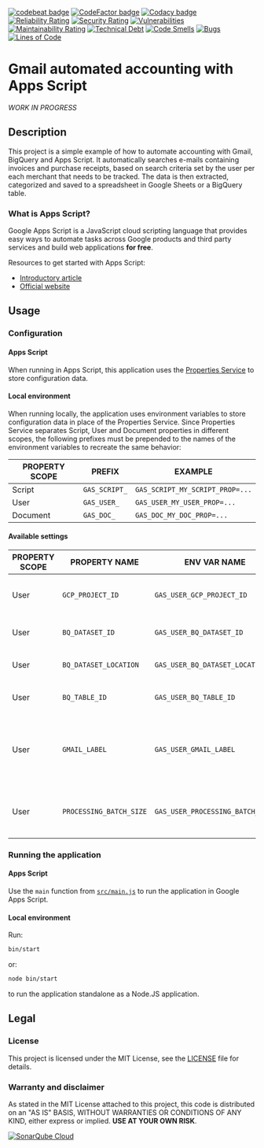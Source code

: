 [![codebeat badge](https://codebeat.co/badges/fc76b44a-c759-428d-bd8e-77d7c1d72061)](https://codebeat.co/projects/github-com-edonosotti-gmail-accounting-automation-main)
[![CodeFactor badge](https://www.codefactor.io/repository/github/edonosotti/gmail-accounting-automation/badge)](https://www.codefactor.io/repository/github/edonosotti/gmail-accounting-automation)
[![Codacy badge](https://app.codacy.com/project/badge/Grade/f9f4808a97c24e4dbd1ae98edb0cfb54)](https://app.codacy.com/gh/edonosotti/gmail-accounting-automation/dashboard)
[![Reliability Rating](https://sonarcloud.io/api/project_badges/measure?project=edonosotti_gmail-accounting-automation&metric=reliability_rating)](https://sonarcloud.io/summary/new_code?id=edonosotti_gmail-accounting-automation)
[![Security Rating](https://sonarcloud.io/api/project_badges/measure?project=edonosotti_gmail-accounting-automation&metric=security_rating)](https://sonarcloud.io/summary/new_code?id=edonosotti_gmail-accounting-automation)
[![Vulnerabilities](https://sonarcloud.io/api/project_badges/measure?project=edonosotti_gmail-accounting-automation&metric=vulnerabilities)](https://sonarcloud.io/summary/new_code?id=edonosotti_gmail-accounting-automation)
[![Maintainability Rating](https://sonarcloud.io/api/project_badges/measure?project=edonosotti_gmail-accounting-automation&metric=sqale_rating)](https://sonarcloud.io/summary/new_code?id=edonosotti_gmail-accounting-automation)
[![Technical Debt](https://sonarcloud.io/api/project_badges/measure?project=edonosotti_gmail-accounting-automation&metric=sqale_index)](https://sonarcloud.io/summary/new_code?id=edonosotti_gmail-accounting-automation)
[![Code Smells](https://sonarcloud.io/api/project_badges/measure?project=edonosotti_gmail-accounting-automation&metric=code_smells)](https://sonarcloud.io/summary/new_code?id=edonosotti_gmail-accounting-automation)
[![Bugs](https://sonarcloud.io/api/project_badges/measure?project=edonosotti_gmail-accounting-automation&metric=bugs)](https://sonarcloud.io/summary/new_code?id=edonosotti_gmail-accounting-automation)
[![Lines of Code](https://sonarcloud.io/api/project_badges/measure?project=edonosotti_gmail-accounting-automation&metric=ncloc)](https://sonarcloud.io/summary/new_code?id=edonosotti_gmail-accounting-automation)

# Gmail automated accounting with Apps Script

_WORK IN PROGRESS_

## Description

This project is a simple example of how to automate accounting with Gmail,
BigQuery and Apps Script. It automatically searches e-mails containing
invoices and purchase receipts, based on search criteria set by the user
per each merchant that needs to be tracked. The data is then extracted,
categorized and saved to a spreadsheet in Google Sheets or a BigQuery table.

### What is Apps Script?

Google Apps Script is a JavaScript cloud scripting language that provides
easy ways to automate tasks across Google products and third party services
and build web applications **for free**.

Resources to get started with Apps Script:
- [Introductory article](https://medium.com/rockedscience/automate-your-e-mail-calendar-docs-forms-presentations-and-more-with-google-apps-script-b8f8aceebab1?sk=af6b205dc82b4c4723f765ad11f6a47d)
- [Official website](https://developers.google.com/apps-script)

## Usage

### Configuration

#### Apps Script

When running in Apps Script, this application uses the
[Properties Service](https://developers.google.com/apps-script/guides/properties)
to store configuration data.

#### Local environment

When running locally, the application uses environment variables to store
configuration data in place of the Properties Service.
Since Properties Service separates Script, User and Document properties
in different scopes, the following prefixes must be prepended to the names
of the environment variables to recreate the same behavior:

| PROPERTY SCOPE |    PREFIX     |             EXAMPLE             |
| -------------- | ------------- | ------------------------------- |
| Script         | `GAS_SCRIPT_` | `GAS_SCRIPT_MY_SCRIPT_PROP=...` |
| User           | `GAS_USER_`   | `GAS_USER_MY_USER_PROP=...`     |
| Document       | `GAS_DOC_`    | `GAS_DOC_MY_DOC_PROP=...`       |

#### Available settings

| PROPERTY SCOPE |      PROPERTY NAME      |           ENV VAR NAME           |                          DESCRIPTION                           |
| -------------- | ----------------------- | -------------------------------- | -------------------------------------------------------------- |
| User           | `GCP_PROJECT_ID`        | `GAS_USER_GCP_PROJECT_ID`        | ID of the GCP project hosting the app.                         |
| User           | `BQ_DATASET_ID`         | `GAS_USER_BQ_DATASET_ID`         | ID of the BigQuery Dataset.                                    |
| User           | `BQ_DATASET_LOCATION`   | `GAS_USER_BQ_DATASET_LOCATION`   | GCP zone of the BigQuery Dataset.                              |
| User           | `BQ_TABLE_ID`           | `GAS_USER_BQ_TABLE_ID`           | ID of the BigQuery table.                                      |
| User           | `GMAIL_LABEL`           | `GAS_USER_GMAIL_LABEL`           | Label to append to Gmail messages that were already processed. |
| User           | `PROCESSING_BATCH_SIZE` | `GAS_USER_PROCESSING_BATCH_SIZE` | # of messages per merchant to process at every run.            |

### Running the application

#### Apps Script

Use the `main` function from [`src/main.js`](src/main.js)
to run the application in Google Apps Script.

#### Local environment

Run:

```bash
bin/start
```

or:

```bash
node bin/start
```

to run the application standalone as a Node.JS application.

## Legal

### License

This project is licensed under the MIT License, see the
[LICENSE](LICENSE) file for details.

### Warranty and disclaimer

As stated in the MIT License attached to this project, this code is
distributed on an "AS IS" BASIS, WITHOUT WARRANTIES OR CONDITIONS OF ANY KIND,
either express or implied.
**USE AT YOUR OWN RISK**.

[![SonarQube Cloud](https://sonarcloud.io/images/project_badges/sonarcloud-highlight.svg)](https://sonarcloud.io/summary/new_code?id=edonosotti_gmail-accounting-automation)
